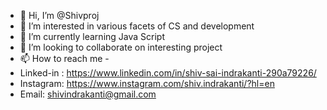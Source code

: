 - 👋 Hi, I’m @Shivproj
- 👀 I’m interested in various facets of CS and development
- 🌱 I’m currently learning Java Script
- 💞️ I’m looking to collaborate on interesting project
- 📫 How to reach me -
- Linked-in : https://www.linkedin.com/in/shiv-sai-indrakanti-290a79226/
- Instagram: https://www.instagram.com/shiv.indrakanti/?hl=en
- Email: shivindrakanti@gmail.com

<!---
Shivproj/Shivproj is a ✨ special ✨ repository because its `README.md` (this file) appears on your GitHub profile.
You can click the Preview link to take a look at your changes.
--->
